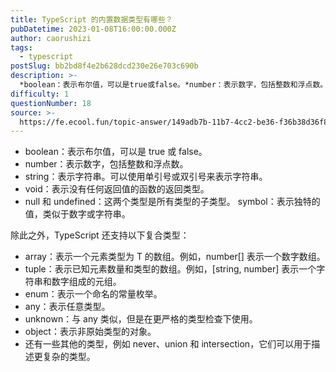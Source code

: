 ```yaml
---
title: TypeScript 的内置数据类型有哪些？
pubDatetime: 2023-01-08T16:00:00.000Z
author: caorushizi
tags:
  - typescript
postSlug: bb2bd8f4e2b628dcd230e26e703c690b
description: >-
  *boolean：表示布尔值，可以是true或false。*number：表示数字，包括整数和浮点数。*string：表示字符串。可以使用单引号或双引号来表示字符串。*void：表示没有任何返回值的函
difficulty: 1
questionNumber: 18
source: >-
  https://fe.ecool.fun/topic-answer/149adb7b-11b7-4cc2-be36-f36b38d36f81?orderBy=updateTime&order=desc&tagId=19
---
```


- boolean：表示布尔值，可以是 true 或 false。
- number：表示数字，包括整数和浮点数。
- string：表示字符串。可以使用单引号或双引号来表示字符串。
- void：表示没有任何返回值的函数的返回类型。
- null 和 undefined：这两个类型是所有类型的子类型。 symbol：表示独特的值，类似于数字或字符串。

除此之外，TypeScript 还支持以下复合类型：

- array：表示一个元素类型为 T 的数组。例如，number\[\] 表示一个数字数组。
- tuple：表示已知元素数量和类型的数组。例如，\[string, number\] 表示一个字符串和数字组成的元组。
- enum：表示一个命名的常量枚举。
- any：表示任意类型。
- unknown：与 any 类似，但是在更严格的类型检查下使用。
- object：表示非原始类型的对象。
- 还有一些其他的类型，例如 never、union 和 intersection，它们可以用于描述更复杂的类型。
